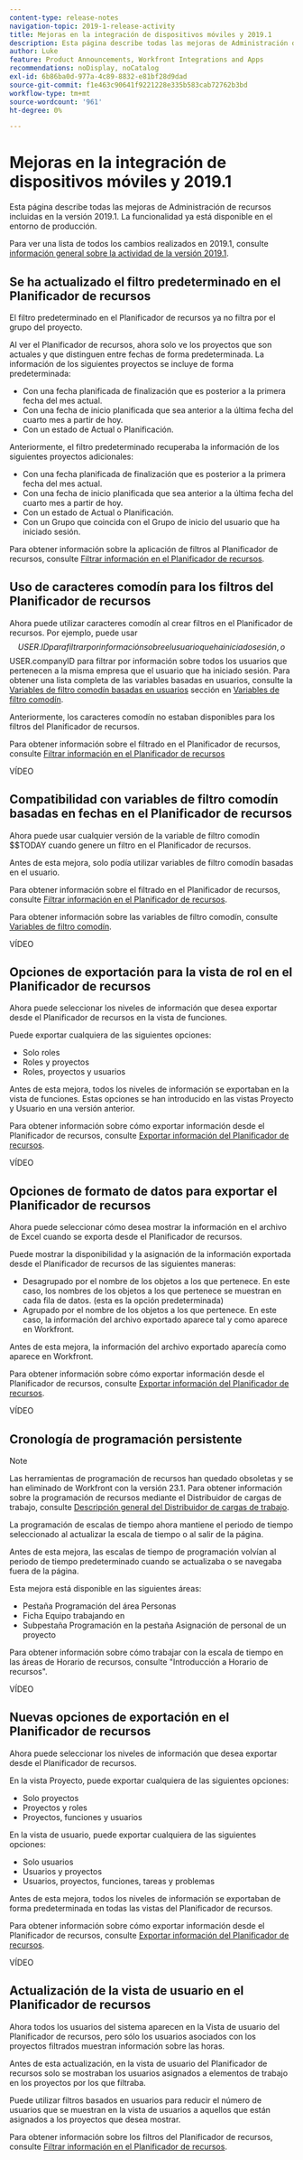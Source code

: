 ```yaml
---
content-type: release-notes
navigation-topic: 2019-1-release-activity
title: Mejoras en la integración de dispositivos móviles y 2019.1
description: Esta página describe todas las mejoras de Administración de recursos incluidas en la versión 2019.1. La funcionalidad ya está disponible en el entorno de producción.
author: Luke
feature: Product Announcements, Workfront Integrations and Apps
recommendations: noDisplay, noCatalog
exl-id: 6b86ba0d-977a-4c89-8832-e81bf28d9dad
source-git-commit: f1e463c90641f9221228e335b583cab72762b3bd
workflow-type: tm+mt
source-wordcount: '961'
ht-degree: 0%

---
```


# Mejoras en la integración de dispositivos móviles y 2019.1

Esta página describe todas las mejoras de Administración de recursos incluidas en la versión 2019.1. La funcionalidad ya está disponible en el entorno de producción.

Para ver una lista de todos los cambios realizados en 2019.1, consulte [información general sobre la actividad de la versión 2019.1](../../../../product-announcements/product-releases/quarterly-release-archive/2019.1-release-activity/2019-1-release-activity-overview.md).

## Se ha actualizado el filtro predeterminado en el Planificador de recursos

El filtro predeterminado en el Planificador de recursos ya no filtra por el grupo del proyecto.

Al ver el Planificador de recursos, ahora solo ve los proyectos que son actuales y que distinguen entre fechas de forma predeterminada. La información de los siguientes proyectos se incluye de forma predeterminada:

* Con una fecha planificada de finalización que es posterior a la primera fecha del mes actual.
* Con una fecha de inicio planificada que sea anterior a la última fecha del cuarto mes a partir de hoy.
* Con un estado de Actual o Planificación.

Anteriormente, el filtro predeterminado recuperaba la información de los siguientes proyectos adicionales:

* Con una fecha planificada de finalización que es posterior a la primera fecha del mes actual.
* Con una fecha de inicio planificada que sea anterior a la última fecha del cuarto mes a partir de hoy.
* Con un estado de Actual o Planificación.
* Con un Grupo que coincida con el Grupo de inicio del usuario que ha iniciado sesión.

Para obtener información sobre la aplicación de filtros al Planificador de recursos, consulte [Filtrar información en el Planificador de recursos](../../../../resource-mgmt/resource-planning/filter-resource-planner.md).

## Uso de caracteres comodín para los filtros del Planificador de recursos

Ahora puede utilizar caracteres comodín al crear filtros en el Planificador de recursos. Por ejemplo, puede usar $$USER.ID para filtrar por información sobre el usuario que ha iniciado sesión, o $$USER.companyID para filtrar por información sobre todos los usuarios que pertenecen a la misma empresa que el usuario que ha iniciado sesión. Para obtener una lista completa de las variables basadas en usuarios, consulte la [Variables de filtro comodín basadas en usuarios](../../../../reports-and-dashboards/reports/reporting-elements/understand-wildcard-filter-variables.md#user-based-variables) sección en [Variables de filtro comodín](../../../../reports-and-dashboards/reports/reporting-elements/understand-wildcard-filter-variables.md).

Anteriormente, los caracteres comodín no estaban disponibles para los filtros del Planificador de recursos.

Para obtener información sobre el filtrado en el Planificador de recursos, consulte [Filtrar información en el Planificador de recursos](../../../../resource-mgmt/resource-planning/filter-resource-planner.md)

VÍDEO

## Compatibilidad con variables de filtro comodín basadas en fechas en el Planificador de recursos

Ahora puede usar cualquier versión de la variable de filtro comodín $$TODAY cuando genere un filtro en el Planificador de recursos.

Antes de esta mejora, solo podía utilizar variables de filtro comodín basadas en el usuario.

Para obtener información sobre el filtrado en el Planificador de recursos, consulte [Filtrar información en el Planificador de recursos](../../../../resource-mgmt/resource-planning/filter-resource-planner.md).

Para obtener información sobre las variables de filtro comodín, consulte [Variables de filtro comodín](../../../../reports-and-dashboards/reports/reporting-elements/understand-wildcard-filter-variables.md).

VÍDEO

## Opciones de exportación para la vista de rol en el Planificador de recursos

Ahora puede seleccionar los niveles de información que desea exportar desde el Planificador de recursos en la vista de funciones.

Puede exportar cualquiera de las siguientes opciones:

* Solo roles
* Roles y proyectos
* Roles, proyectos y usuarios

Antes de esta mejora, todos los niveles de información se exportaban en la vista de funciones. Estas opciones se han introducido en las vistas Proyecto y Usuario en una versión anterior.

Para obtener información sobre cómo exportar información desde el Planificador de recursos, consulte [Exportar información del Planificador de recursos](../../../../resource-mgmt/resource-planning/export-resource-planner.md).

VÍDEO

## Opciones de formato de datos para exportar el Planificador de recursos

Ahora puede seleccionar cómo desea mostrar la información en el archivo de Excel cuando se exporta desde el Planificador de recursos.

Puede mostrar la disponibilidad y la asignación de la información exportada desde el Planificador de recursos de las siguientes maneras:

* Desagrupado por el nombre de los objetos a los que pertenece. En este caso, los nombres de los objetos a los que pertenece se muestran en cada fila de datos. (esta es la opción predeterminada)
* Agrupado por el nombre de los objetos a los que pertenece. En este caso, la información del archivo exportado aparece tal y como aparece en Workfront.

Antes de esta mejora, la información del archivo exportado aparecía como aparece en Workfront.

Para obtener información sobre cómo exportar información desde el Planificador de recursos, consulte [Exportar información del Planificador de recursos](../../../../resource-mgmt/resource-planning/export-resource-planner.md).

VÍDEO

## Cronología de programación persistente

>[!NOTE]
>
>Las herramientas de programación de recursos han quedado obsoletas y se han eliminado de Workfront con la versión 23.1. Para obtener información sobre la programación de recursos mediante el Distribuidor de cargas de trabajo, consulte [Descripción general del Distribuidor de cargas de trabajo](../../../../resource-mgmt/workload-balancer/overview-workload-balancer.md).

La programación de escalas de tiempo ahora mantiene el periodo de tiempo seleccionado al actualizar la escala de tiempo o al salir de la página.

Antes de esta mejora, las escalas de tiempo de programación volvían al periodo de tiempo predeterminado cuando se actualizaba o se navegaba fuera de la página.

Esta mejora está disponible en las siguientes áreas:

* Pestaña Programación del área Personas
* Ficha Equipo trabajando en
* Subpestaña Programación en la pestaña Asignación de personal de un proyecto

Para obtener información sobre cómo trabajar con la escala de tiempo en las áreas de Horario de recursos, consulte &quot;Introducción a Horario de recursos&quot;.

VÍDEO

## Nuevas opciones de exportación en el Planificador de recursos

Ahora puede seleccionar los niveles de información que desea exportar desde el Planificador de recursos.

En la vista Proyecto, puede exportar cualquiera de las siguientes opciones:

* Solo proyectos
* Proyectos y roles
* Proyectos, funciones y usuarios

En la vista de usuario, puede exportar cualquiera de las siguientes opciones:

* Solo usuarios
* Usuarios y proyectos
* Usuarios, proyectos, funciones, tareas y problemas

Antes de esta mejora, todos los niveles de información se exportaban de forma predeterminada en todas las vistas del Planificador de recursos.

Para obtener información sobre cómo exportar información desde el Planificador de recursos, consulte [Exportar información del Planificador de recursos](../../../../resource-mgmt/resource-planning/export-resource-planner.md).

VÍDEO

## Actualización de la vista de usuario en el Planificador de recursos

Ahora todos los usuarios del sistema aparecen en la Vista de usuario del Planificador de recursos, pero sólo los usuarios asociados con los proyectos filtrados muestran información sobre las horas.

Antes de esta actualización, en la vista de usuario del Planificador de recursos solo se mostraban los usuarios asignados a elementos de trabajo en los proyectos por los que filtraba.

Puede utilizar filtros basados en usuarios para reducir el número de usuarios que se muestran en la vista de usuarios a aquellos que están asignados a los proyectos que desea mostrar.

Para obtener información sobre los filtros del Planificador de recursos, consulte [Filtrar información en el Planificador de recursos](../../../../resource-mgmt/resource-planning/filter-resource-planner.md).
